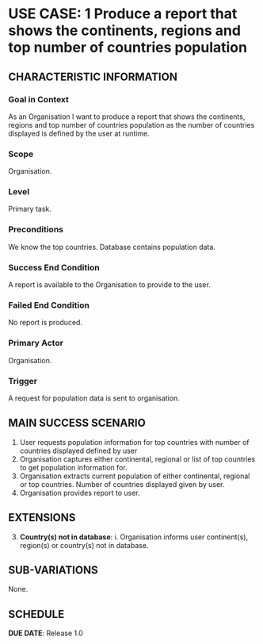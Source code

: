 # USE CASE: 1 Produce a report that shows the continents, regions and top number of countries population

## CHARACTERISTIC INFORMATION

### Goal in Context

As an Organisation I want to produce a report that shows the continents, regions and top number of countries population as the number of countries displayed is defined by the user at runtime.

### Scope

Organisation.

### Level

Primary task.

### Preconditions

We know the top countries.  Database contains population data.

### Success End Condition

A report is available to the Organisation to provide to the user.

### Failed End Condition

No report is produced.

### Primary Actor

Organisation.

### Trigger

A request for population data is sent to organisation.

## MAIN SUCCESS SCENARIO

1. User requests population information for top countries with number of countries displayed defined by user
2. Organisation captures either continental, regional or list of top countries to get population information for.
3. Organisation extracts current population of either continental, regional or top countries. Number of countries displayed given by user.
4. Organisation provides report to user.

## EXTENSIONS

3. **Country(s) not in database**:
    i. Organisation informs user continent(s), region(s) or country(s) not in database.

## SUB-VARIATIONS

None.

## SCHEDULE

**DUE DATE**: Release 1.0